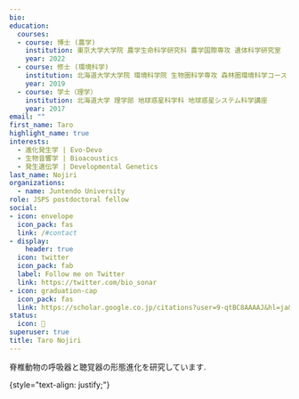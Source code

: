 ```yaml
---
bio: 
education:
  courses:
  - course: 博士 (農学)  
    institution: 東京大学大学院 農学生命科学研究科 農学国際専攻 遺体科学研究室
    year: 2022
  - course: 修士 (環境科学)
    institution: 北海道大学大学院 環境科学院 生物圏科学専攻 森林圏環境科学コース
    year: 2019 
  - course: 学士（理学）
    institution: 北海道大学 理学部 地球惑星科学科 地球惑星システム科学講座
    year: 2017
email: ""
first_name: Taro
highlight_name: true
interests:
  - 進化発生学 | Evo-Devo
  - 生物音響学 | Bioacoustics
  - 発生遺伝学 | Developmental Genetics
last_name: Nojiri
organizations:
  - name: Juntendo University
role: JSPS postdoctoral fellow
social:
- icon: envelope
  icon_pack: fas
  link: /#contact
- display:
    header: true
  icon: twitter
  icon_pack: fab
  label: Follow me on Twitter
  link: https://twitter.com/bio_sonar
- icon: graduation-cap
  icon_pack: fas
  link: https://scholar.google.co.jp/citations?user=9-qtBC8AAAAJ&hl=ja&oi=ao
status:
  icon: 🦇
superuser: true
title: Taro Nojiri
---
```


脊椎動物の呼吸器と聴覚器の形態進化を研究しています.

{style="text-align: justify;"}
